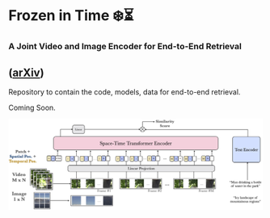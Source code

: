 # Frozen️ in Time ❄️️️️️⏳
### A Joint Video and Image Encoder for End-to-End Retrieval
([arXiv](https://arxiv.org/abs/2104.00650))
----
Repository to contain the code, models, data for end-to-end retrieval.

Coming Soon.

![alt text](arch.jpg)